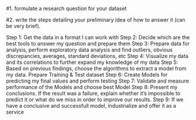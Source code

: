#1. formulate a research question for your dataset

#2. write the steps detailing your preliminary idea of how to answer it (can be very brief).

Step 1: Get the data in a format I can work with
Step 2: Decide which are the best tools to answer my question and prepare them
Step 3: Prepare data for analysis, perform exploratory data analysis and find outliers, obvious discrepancies, averages, standard deviations, etc
Step 4: Visualize my data and its correlations to further expand my knowledge of my data
Step 5: Based on previous findings, choose the algorithms to extract a model from my data. Prepare Training & Test dataset
Step 6: Create Models for predicting my final values and perform testing
Step 7: Validate and measure performance of the Models and choose best Model
Step 8: Present my conclusions. If the result was a failure, explain whether it’s impossible to predict it or what do we miss in order to improve our results.
Step 9: If we have a conclusive and successfull model, industrialize and offer it as a service
   
 
 
